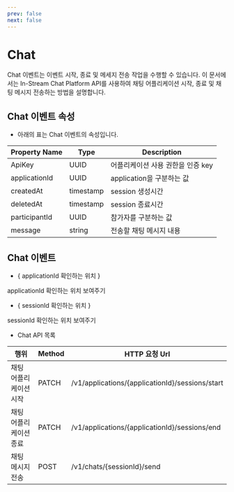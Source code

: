 ```yaml
---
prev: false
next: false
---
```


# Chat

Chat 이벤트는 이벤트 시작, 종료 및 메세지 전송 작업을 수행할 수 있습니다. 이 문서에서는 In-Stream Chat Platform API를 사용하여 채팅 어플리케이션 시작, 종료 및 채팅 메시지 전송하는 방법을 설명합니다.

## Chat 이벤트 속성

-   아래의 표는 Chat 이벤트의 속성입니다.

| Property Name | Type      | Description                       |
| ------------- | --------- | --------------------------------- |
| ApiKey        | UUID      | 어플리케이션 사용 권한을 인증 key |
| applicationId | UUID      | application을 구분하는 값         |
| createdAt     | timestamp | session 생성시간                  |
| deletedAt     | timestamp | session 종료시간                  |
| participantId | UUID      | 참가자를 구분하는 값              |
| message       | string    | 전송할 채팅 메시지 내용           |

## Chat 이벤트

-   { applicationId 확인하는 위치 }

<!-- ![applicationId 확인하는 위치 보여주기](%E1%84%80%E1%85%A2%E1%84%8B%E1%85%AD%202f856f9e0c184551865a86fb8d39dec3/Untitled.png) -->

applicationId 확인하는 위치 보여주기

-   { sessionId 확인하는 위치 }

<!-- ![sessionId 확인하는 위치 보여주기](%E1%84%80%E1%85%A2%E1%84%8B%E1%85%AD%202f856f9e0c184551865a86fb8d39dec3/Untitled.png) -->

sessionId 확인하는 위치 보여주기

-   Chat API 목록

| 행위                   | Method | HTTP 요청 Url                                   |
| ---------------------- | ------ | ----------------------------------------------- |
| 채팅 어플리케이션 시작 | PATCH  | /v1/applications/{applicationId}/sessions/start |
| 채팅 어플리케이션 종료 | PATCH  | /v1/applications/{applicationId}/sessions/end   |
| 채팅 메시지 전송       | POST   | /v1/chats/{sessionId}/send                      |
